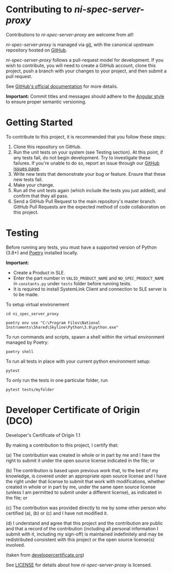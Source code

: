 # Contributing to *ni-spec-server-proxy* 

Contributions to *ni-spec-server-proxy* are welcome from all!

*ni-spec-server-proxy* is managed via [git](https://git-scm.com), with the canonical upstream
repository hosted on [GitHub](https://github.com/ni/ni-spec-server-proxy).

*ni-spec-server-proxy* follows a pull-request model for development.  If
you wish to contribute, you will need to create a GitHub account, clone this
project, push a branch with your changes to your project, and then submit a
pull request.

See [GitHub's official documentation](https://help.github.com/articles/using-pull-requests/)
for more details.

**Important:** Commit titles and messages should adhere to the
[Angular style](https://github.com/angular/angular.js/blob/master/DEVELOPERS.md#commits)
to ensure proper semantic versioning.

# Getting Started

To contribute to this project, it is recommended that you follow these steps:

1. Clone this repository on GitHub.
2. Run the unit tests on your system (see Testing section). At this point,
   if any tests fail, do not begin development. Try to investigate these
   failures. If you're unable to do so, report an issue through our
   [GitHub issues page](https://github.com/ni/ni-spec-server-proxy/issues).
3. Write new tests that demonstrate your bug or feature. Ensure that these
   new tests fail.
4. Make your change.
5. Run all the unit tests again (which include the tests you just added),
   and confirm that they all pass.
6. Send a GitHub Pull Request to the main repository's master branch. GitHub
   Pull Requests are the expected method of code collaboration on this project.

# Testing

Before running any tests, you must have a supported version of Python (3.8+) and [Poetry](https://python-poetry.org/docs/) installed locally.

**Important:** 

- Create a Product in SLE.
- Enter the part number in `VALID_PRODUCT_NAME` and `NO_SPEC_PRODUCT_NAME` in `constants.py` under `tests` folder before running tests.
- It is required to install SystemLink Client and connection to SLE server is to be made.

To setup virtual environement

```
cd ni_spec_server_proxy

poetry env use "C:\Program Files\National Instruments\Shared\Skyline\Python\3.8\python.exe"
```

To run commands and scripts, spawn a shell within the virtual environment managed by Poetry:

```
poetry shell
```

To run all tests in place with your current python environment setup:

```
pytest
```

To only run the tests in one particular folder, run

```
pytest tests/myfolder
```

# Developer Certificate of Origin (DCO)

   Developer's Certificate of Origin 1.1

   By making a contribution to this project, I certify that:

   (a) The contribution was created in whole or in part by me and I
       have the right to submit it under the open source license
       indicated in the file; or

   (b) The contribution is based upon previous work that, to the best
       of my knowledge, is covered under an appropriate open source
       license and I have the right under that license to submit that
       work with modifications, whether created in whole or in part
       by me, under the same open source license (unless I am
       permitted to submit under a different license), as indicated
       in the file; or

   (c) The contribution was provided directly to me by some other
       person who certified (a), (b) or (c) and I have not modified
       it.

   (d) I understand and agree that this project and the contribution
       are public and that a record of the contribution (including all
       personal information I submit with it, including my sign-off) is
       maintained indefinitely and may be redistributed consistent with
       this project or the open source license(s) involved.

(taken from [developercertificate.org](https://developercertificate.org/))

See [LICENSE](https://github.com/ni/ni-spec-server-proxy/blob/main/LICENSE)
for details about how *ni-spec-server-proxy* is licensed.